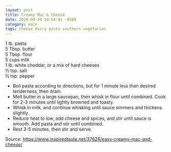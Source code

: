 ```yaml
---
layout: post
title: Creamy Mac & Cheese
date: 2020-04-29 10:54:01 -0500
category: main
tags: cheese dairy pasta southern vegetarian
---
```

1 lb. pasta  
5 Tbsp. butter  
5 Tbsp. flour  
5 cups milk  
1 lb. white cheddar, or a mix of hard cheeses  
½ tsp. salt  
½ tsp. pepper  

  * Boil pasta according to directions, but for 1 minute less than desired tenderness, then drain.
  * Melt butter in a large saucepan, then whisk in flour until combined. Cook for 2-3 minutes until lightly browned and toasty.
  * Whisk in milk, and continue whisking until sauce simmers and thickens slightly.
  * Reduce heat to low, add cheese and spices, and stir until sauce is smooth. Add pasta and stir until combined.
  * Rest 3-5 minutes, then stir and serve.

Source: <a href="https://www.inspiredtaste.net/37626/easy-creamy-mac-and-cheese/">https://www.inspiredtaste.net/37626/easy-creamy-mac-and-cheese/</a>
